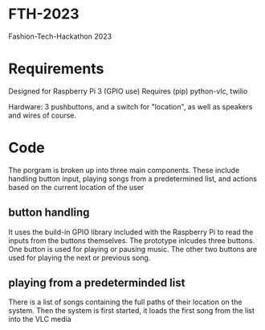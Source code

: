 # FTH-2023
Fashion-Tech-Hackathon 2023

# Requirements
Designed for Raspberry Pi 3 (GPIO use)
Requires (pip) python-vlc, twilio

Hardware: 3 pushbuttons, and a switch for "location", as well as speakers and wires of course.

# Code
The porgram is broken up into three main components. These include handling button input, playing songs from a predetermined list, and actions based on the current location of the user
## button handling
It uses the build-in GPIO library included with the Raspberry Pi to read the inputs from the buttons themselves. The prototype inlcudes three buttons. One button is used for playing or pausing music. The other two buttons are used for playing the next or previous song. 
## playing from a predeterminded list
There is a list of songs containing the full paths of their location on the system. Then the system is first started, it loads the first song from the list into the VLC media
